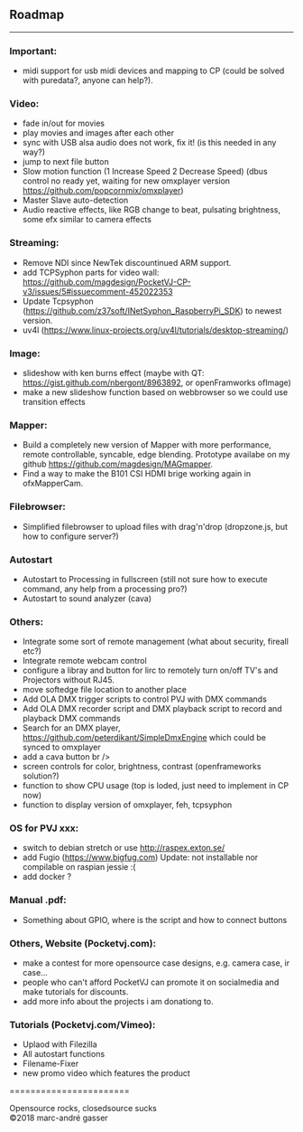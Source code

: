 ## Roadmap
**********
### Important:<br />
- midi support for usb midi devices and mapping to CP (could be solved with puredata?, anyone can help?).<br />

### Video: <br />
- fade in/out for movies <br />
- play movies and images after each other <br />
- sync with USB alsa audio does not work, fix it! (is this needed in any way?)<br />
- jump to next file button <br />
- Slow motion function (1 Increase Speed 2 Decrease Speed) (dbus control no ready yet, waiting for new omxplayer version https://github.com/popcornmix/omxplayer)<br />
- Master Slave auto-detection<br />
- Audio reactive effects, like RGB change to beat, pulsating brightness, some efx similar to camera effects<br />

### Streaming: <br />
- Remove NDI since NewTek discountinued ARM support.<br />
- add TCPSyphon parts for video wall: https://github.com/magdesign/PocketVJ-CP-v3/issues/5#issuecomment-452022353<br />
- Update Tcpsyphon (https://github.com/z37soft/INetSyphon_RaspberryPi_SDK) to newest version.<br />
- uv4l (https://www.linux-projects.org/uv4l/tutorials/desktop-streaming/)<br />

### Image: <br />
- slideshow with ken burns effect (maybe with QT: https://gist.github.com/nbergont/8963892, or openFramworks ofImage) <br />
- make a new slideshow function based on webbrowser so we could use transition effects <br />

### Mapper: <br />
- Build a completely new version of Mapper with more performance, remote controllable, syncable, edge blending. Prototype availabe on my github https://github.com/magdesign/MAGmapper. <br />
- Find a way to make the B101 CSI HDMI brige working again in ofxMapperCam. <br />

### Filebrowser: <br />
- Simplified filebrowser to upload files with drag'n'drop (dropzone.js, but how to configure server?) <br />

### Autostart
- Autostart to Processing in fullscreen (still not sure how to execute command, any help from a processing pro?) <br />
- Autostart to sound analyzer (cava)  <br />

### Others:<br />
- Integrate some sort of remote management (what about security, fireall etc?) <br />
- Integrate remote webcam control  <br />
- configure a libray and button for lirc to remotely turn on/off TV's and Projectors without RJ45. <br />
- move softedge file location to another place<br />
- Add OLA DMX trigger scripts to control PVJ with DMX commands<br />
- Add OLA DMX recorder script and DMX playback script to record and playback DMX commands <br />
- Search for an DMX player, https://github.com/peterdikant/SimpleDmxEngine which could be synced to omxplayer <br />
- add a cava button br />
- screen controls for color, brightness, contrast (openframeworks solution?) <br />
- function to show CPU usage (top is loded, just need to implement in CP now)<br />
- function to display version of omxplayer, feh, tcpsyphon<br />


### OS for PVJ xxx: <br />
- switch to debian stretch or use http://raspex.exton.se/ <br />
- add Fugio (https://www.bigfug.com) Update: not installable nor compilable on raspian jessie :( <br />
- add docker ? <br />

### Manual .pdf: <br />
- Something about GPIO, where is the script and how to connect buttons <br />

### Others, Website (Pocketvj.com): <br />

- make a contest for more opensource case designs, e.g. camera case, ir case... <br />
- people who can't afford PocketVJ can promote it on socialmedia and make tutorials for discounts.  <br />
- add more info about the projects i am donationg to. <br />


### Tutorials (Pocketvj.com/Vimeo): <br />

- Uplaod with Filezilla<br />
- All autostart functions <br />
- Filename-Fixer<br />
- new promo video which features the product <br />

=======================<br />

Opensource rocks, closedsource sucks<br />
©2018 marc-andré gasser

